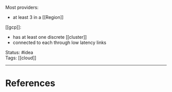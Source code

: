 
Most providers: 
- at least 3 in a [[Region]]

[[gcp]]:
- has at least one discrete [[cluster]]
- connected to each through low latency links

Status: #idea  
Tags: [[cloud]]  

---
# References